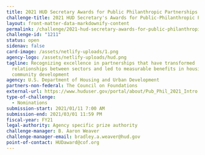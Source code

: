 ```yaml
---
title: 2021 HUD Secretary Awards for Public Philanthropic Partnerships
challenge-title: 2021 HUD Secretary's Awards for Public-Philanthropic Partnerships
layout: front-matter-data-markdownify-content
permalink: /challenge/2021-hud-secretary-awards-for-public-philanthropic-partnerships/
challenge-id: "1211"
status: open
sidenav: false
card-image: /assets/netlify-uploads/1.png
agency-logo: /assets/netlify-uploads/hud.png
tagline: Recognizing excellence in partnerships that have transformed
  relationships between sectors and led to measurable benefits in housing &
  community development
agency: U.S. Department of Housing and Urban Development
partners-non-federal: The Council on Foundations
external-url: https://www.huduser.gov/portal/about/Pub_Phil_2021_Intro.html
type-of-challenge:
  - Nominations
submission-start: 2021/01/11 7:00 AM
submission-end: 2021/03/01 11:59 PM
fiscal-year: FY21
legal-authority: Agency specific prize authority
challenge-manager: B. Aaron Weaver
challenge-manager-email: bradley.a.weaver@hud.gov
point-of-contact: HUDaward@cof.org
---
```

